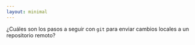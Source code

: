 ```yaml
---
layout: minimal
---
```


<!-- What are the steps to take with `git` to send local changes to a remote repository? -->
¿Cuáles son los pasos a seguir con `git` para enviar cambios locales a un repositorio remoto?